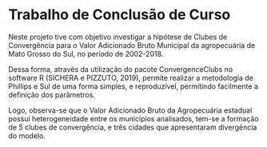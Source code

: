 # Trabalho de Conclusão de Curso

Neste projeto tive com objetivo investigar a hipótese de Clubes de Convergência para o Valor Adicionado Bruto Municipal da agropecuária de Mato Grosso do Sul, no período de 2002-2018. 

Dessa forma, através da utilização do pacote ConvergenceClubs no software R (SICHERA e PIZZUTO, 2019), permite realizar a metodologia de Phillips e Sul de uma forma simples, e reproduzível, permitindo facilmente a definição dos parâmetros.

Logo, observa-se que o Valor Adicionado Bruto da Agropecuária estadual possui heterogeneidade entre os municípios analisados, tem-se a formação de 5 clubes de convergência, e três cidades que apresentaram divergência do modelo.


